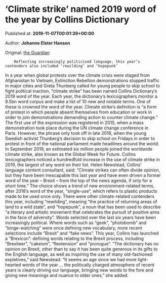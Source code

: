 
# ‘Climate strike’ named 2019 word of the year by Collins Dictionary

Published at: **2019-11-07T00:01:39+00:00**

Author: **Johanne Elster Hanson**

Original: [the Guardian](https://www.theguardian.com/books/2019/nov/07/climate-strike-named-2019-word-of-the-year-by-collins-dictionary)


        Reflecting increasingly politicised language, this year’s contenders also included ‘rewilding’ and ‘hopepunk’
      
In a year when global protests over the climate crisis were staged from Afghanistan to Vietnam, Extinction Rebellion demonstrations stopped traffic in major cities and Greta Thunberg called for young people to skip school to fight political inaction, “climate strike” has been named Collins Dictionary’s 2019 word of the year.
Each year, the dictionary’s lexicographers monitor a 9.5bn word corpus and make a list of 10 new and notable terms. One of these is crowned the word of the year. Climate strike’s definition is “a form of protest in which people absent themselves from education or work in order to join demonstrations demanding action to counter climate change.”
The first use of the expression was registered in 2015, when a mass demonstration took place during the UN climate change conference in Paris. However, the phrase only took off in late 2018, when the young Swedish activist Thunberg’s decision to skip school on Fridays in order to protest in front of the national parliament made headlines around the world. In September 2019, an estimated six million people joined the worldwide climate strike, also known as the Global Week for Future.
Collins lexicographers noticed a hundredfold increase in the use of climate strike in 2019, the largest of any word on their list.
Helen Newstead, Collins’ language content consultant, said: “Climate strikes can often divide opinion, but they have been inescapable this last year and have even driven a former word of the year – Brexit – from the top of the news agenda, if only for a short time.”
The choice shows a trend of new environment-related terms, after 2018’s word of the year, “single-use”, which refers to plastic products made to be used once only.
There were other climate-related contenders this year, including “rewilding”, meaning “the practice of returning areas of land to a wild state”, and “hopepunk”, a noun that has been used to describe “a literary and artistic movement that celebrates the pursuit of positive aims in the face of adversity”.
Words selected over the last six years have been increasingly political. Where words such as “geek”, “photobomb” and “binge-watching” were once defining new vocabulary, more recent selections include “Brexit” and “fake news”. This year, Collins has launched a “Brexicon”: defining words relating to the Brexit process, including “Brexiteer”, “cakeism”, “flextension” and “prorogue”.
“The dictionary has no opinion on Brexit, other than to say it has been quite generous in its gifts to the English language, as well as inspiring the use of many old-fashioned expletives,” said Newstead.
“It seems an age since we had more light-hearted words of the year … the politically charged atmosphere of recent years is clearly driving our language, bringing new words to the fore and giving new meanings and nuance to older ones,” she added.
